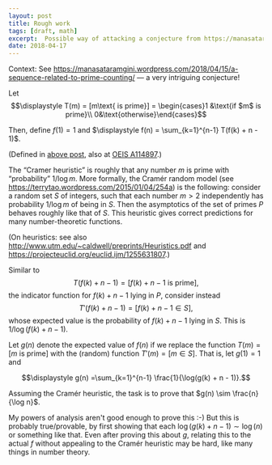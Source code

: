 ```yaml
---
layout: post
title: Rough work
tags: [draft, math]
excerpt:  Possible way of attacking a conjecture from https://manasataramgini.wordpress.com/2018/04/15
date: 2018-04-17
---
```


Context: See <https://manasataramgini.wordpress.com/2018/04/15/a-sequence-related-to-prime-counting/> — a very intriguing conjecture!

Let $$\displaystyle T(m) = [m\text{ is prime}] = \begin{cases}1 &\text{if $m$ is prime}\\ 0&\text{otherwise}\end{cases}$$

Then, define $f(1) = 1$ and $\displaystyle f(n) = \sum_{k=1}^{n-1} T(f(k) + n - 1)$.

(Defined in [above post](https://manasataramgini.wordpress.com/2018/04/15/a-sequence-related-to-prime-counting/), also at [OEIS A114897](http://oeis.org/A114897).)

The “Cramer heuristic” is roughly that any number $m$ is prime with “probability” $1/{\log m}$. More formally, the Cramér random model (see <https://terrytao.wordpress.com/2015/01/04/254a>) is the following: consider a random set $S$ of integers, such that each number $m > 2$ independently has probability $1/\log m$ of being in $S$. Then the asymptotics of the set of primes $P$ behaves roughly like that of $S$. This heuristic gives correct predictions for many number-theoretic functions.

(On heuristics: see also <http://www.utm.edu/~caldwell/preprints/Heuristics.pdf> and <https://projecteuclid.org/euclid.ijm/1255631807>.)

Similar to
$$T(f(k) + n - 1) = [f(k) + n - 1\text{ is prime}],$$
the indicator function for $f(k) + n - 1$ lying in $P$, consider instead
$$T'(f(k) + n - 1) = [f(k) + n - 1 \in S],$$
whose expected value is the probability of $f(k) + n - 1$ lying in $S$. This is $1/\log(f(k) + n - 1)$.

Let $g(n)$ denote the expected value of $f(n)$ if we replace the function $T(m) = [m\text{ is prime}]$ with the (random) function $T'(m) = [m \in S]$. That is, let $g(1) = 1$ and

$$\displaystyle g(n) =\sum_{k=1}^{n-1} \frac{1}{\log(g(k) + n - 1)}.$$

Assuming the Cramér heuristic, the task is to prove that $g(n) \sim \frac{n}{\log n}$.

My powers of analysis aren't good enough to prove this :-) But this is probably true/provable, by first showing that each $\log(g(k) + n - 1) \sim \log(n)$ or something like that. Even after proving this about $g$, relating this to the actual $f$ without appealing to the Cramér heuristic may be hard, like many things in number theory.

